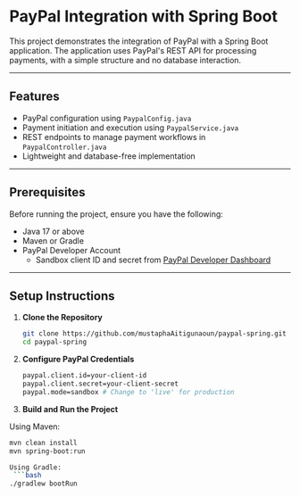 # PayPal Integration with Spring Boot

This project demonstrates the integration of PayPal with a Spring Boot application. The application uses PayPal's REST API for processing payments, with a simple structure and no database interaction.

---

## Features

- PayPal configuration using `PaypalConfig.java`
- Payment initiation and execution using `PaypalService.java`
- REST endpoints to manage payment workflows in `PaypalController.java`
- Lightweight and database-free implementation

---

## Prerequisites

Before running the project, ensure you have the following:

- Java 17 or above
- Maven or Gradle
- PayPal Developer Account
  - Sandbox client ID and secret from [PayPal Developer Dashboard](https://developer.paypal.com/)

---

## Setup Instructions

1. **Clone the Repository**

   ```bash
   git clone https://github.com/mustaphaAitigunaoun/paypal-spring.git
   cd paypal-spring

2. **Configure PayPal Credentials**

   ```bash
   paypal.client.id=your-client-id
   paypal.client.secret=your-client-secret
   paypal.mode=sandbox # Change to 'live' for production
   
3. **Build and Run the Project**

  Using Maven:
  
   ```bash
   mvn clean install
   mvn spring-boot:run

   Using Gradle:
    ```bash
   ./gradlew bootRun


   
